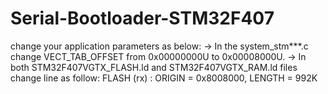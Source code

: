 # Serial-Bootloader-STM32F407
change your application parameters as below:  -> In the system_stm***.c change VECT_TAB_OFFSET from 0x00000000U to 0x00008000U.  -> In both STM32F407VGTX_FLASH.ld and STM32F407VGTX_RAM.ld files change line as follow:  FLASH    (rx)    : ORIGIN = 0x8008000,   LENGTH = 992K
